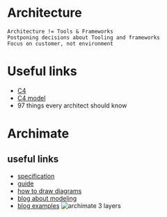 # Architecture 
```
Architecture != Tools & Frameworks
Postponing decisions about Tooling and frameworks
Focus on customer, not environment
```

# Useful links
* [C4](https://leanpub.com/visualising-software-architecture)
* [C4 model](https://c4model.com/)
* 97 things every architect should know

# Archimate
## useful links
* [specification](https://pubs.opengroup.org/architecture/archimate3-doc/)
* [guide](https://www.visual-paradigm.com/guide/archimate/full-archimate-viewpoints-guide/)
* [how to draw diagrams](https://www.visual-paradigm.com/support/documents/vpuserguide/4455/4409/86421_howtodrawarc.html)
* [blog about modeling](http://renewableplus.blogspot.com/2017/03/modeling-applications-technology-in.html)
* [blog examples](https://www.hosiaisluoma.fi/blog/archimate-examples/)
![archimate 3 layers](https://i.postimg.cc/904Rb3GK/archimate3-layers.png)  
